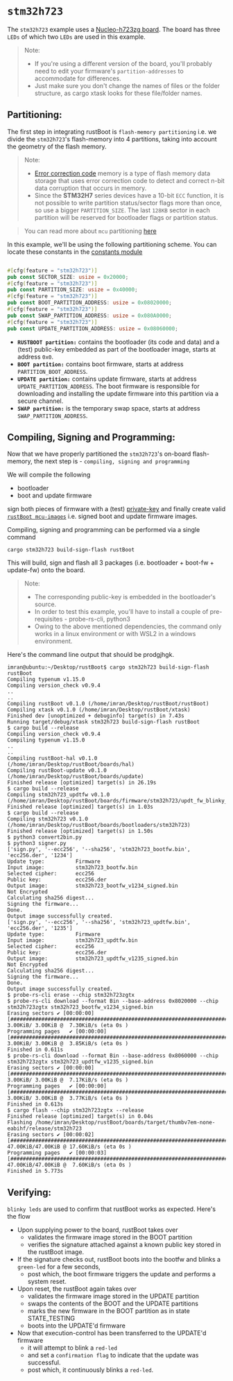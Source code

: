 # `stm32h723`

The `stm32h723` example uses a [Nucleo-h723zg board](https://www.st.com/en/evaluation-tools/nucleo-h723zg.html). The board has three `LEDs` of which two `LEDs` are used in this example.

> Note:
> - If you're using a different version of the board, you'll probably need to edit your firmware's `partition-addresses` to accommodate for differences. 
> - Just make sure you don't change the names of files or the folder structure, as cargo xtask looks for these file/folder names.

## Partitioning:

The first step in integrating rustBoot is `flash-memory partitioning` i.e. we divide the `stm32h723`'s flash-memory into 4 partitions, taking into account the geometry of the flash memory.

> Note:
> - [Error correction code](https://www.st.com/resource/en/application_note/an5342-error-correction-code-ecc-management-for-internal-memories-protection-on-stm32h7-series-stmicroelectronics.pdf) memory is a type of flash memory data storage that uses error correction code to detect and correct n-bit data corruption that occurs in memory.
> - Since the **STM32H7** series devices have a 10-bit `ECC` function, it is not possible to write partition status/sector flags more than once, so use a bigger `PARTITION_SIZE`. The last `128KB` sector in each partition will be reserved for bootloader flags or partition status.

> You can read more about `mcu` partitioning [here](../arch/partitions.md#micro-controller-partitions)

In this example, we'll be using the following partitioning scheme. You can locate these constants in the [constants module](https://github.com/nihalpasham/rustBoot/blob/main/rustBoot/src/constants.rs)

```rust

#[cfg(feature = "stm32h723")]
pub const SECTOR_SIZE: usize = 0x20000;
#[cfg(feature = "stm32h723")]
pub const PARTITION_SIZE: usize = 0x40000;
#[cfg(feature = "stm32h723")]
pub const BOOT_PARTITION_ADDRESS: usize = 0x08020000;
#[cfg(feature = "stm32h723")]
pub const SWAP_PARTITION_ADDRESS: usize = 0x080A0000;
#[cfg(feature = "stm32h723")]
pub const UPDATE_PARTITION_ADDRESS: usize = 0x08060000;
```
- **`RUSTBOOT partition:`** contains the bootloader (its code and data) and a (test) public-key embedded as part of the bootloader image, starts at address `0x0`.
- **`BOOT partition:`** contains boot firmware, starts at address `PARTITION_BOOT_ADDRESS`.
- **`UPDATE partition:`** contains update firmware, starts at address `UPDATE_PARTITION_ADDRESS`. The boot firmware is responsible for downloading and installing the update firmware into this partition via a secure channel.
- **`SWAP partition:`** is the temporary swap space, starts at address `SWAP_PARTITION_ADDRESS`. 

## Compiling, Signing and Programming: 

Now that we have properly partitioned the `stm32h723`'s on-board flash-memory, the next step is - `compiling, signing and programming ` 

We will compile the following 
- bootloader 
- boot and update firmware

sign both pieces of firmware with a (test) [private-key](https://github.com/nihalpasham/rustBoot/tree/main/boards/rbSigner/keygen) and finally create valid [`rustBoot mcu-images`](../arch/images.md#mcu-image-format) i.e. signed boot and update firmware images.

Compiling, signing and programming can be performed via a single command

```Terminal
cargo stm32h723 build-sign-flash rustBoot
```
This will build, sign and flash all 3 packages (i.e. bootloader + boot-fw + update-fw) onto the board.

> Note: 
> - The corresponding public-key is embedded in the bootloader's source.
> - In order to test this example, you'll have to install a couple of pre-requisites - probe-rs-cli, python3 
> - Owing to the above mentioned dependencies, the command only works in a linux environment or with WSL2 in a windows environment. 

Here's the command line output that should be prodgjhgk.

```Terminal
imran@ubuntu:~/Desktop/rustBoot$ cargo stm32h723 build-sign-flash rustBoot
Compiling typenum v1.15.0
Compiling version_check v0.9.4
..
..
Compiling rustBoot v0.1.0 (/home/imran/Desktop/rustBoot/rustBoot)
Compiling xtask v0.1.0 (/home/imran/Desktop/rustBoot/xtask)
Finished dev [unoptimized + debuginfo] target(s) in 7.43s
Running target/debug/xtask stm32h723 build-sign-flash rustBoot
$ cargo build --release
Compiling version_check v0.9.4
Compiling typenum v1.15.0
..
..
Compiling rustBoot-hal v0.1.0 (/home/imran/Desktop/rustBoot/boards/hal)
Compiling rustBoot-update v0.1.0 (/home/imran/Desktop/rustBoot/boards/update)
Finished release [optimized] target(s) in 26.19s
$ cargo build --release
Compiling stm32h723_updtfw v0.1.0 (/home/imran/Desktop/rustBoot/boards/firmware/stm32h723/updt_fw_blinky_red)
Finished release [optimized] target(s) in 1.03s
$ cargo build --release
Compiling stm32h723 v0.1.0 (/home/imran/Desktop/rustBoot/boards/bootloaders/stm32h723)
Finished release [optimized] target(s) in 1.50s
$ python3 convert2bin.py
$ python3 signer.py
['sign.py', '--ecc256', '--sha256', 'stm32h723_bootfw.bin', 'ecc256.der', '1234']
Update type:          Firmware
Input image:          stm32h723_bootfw.bin
Selected cipher:      ecc256
Public key:           ecc256.der
Output image:         stm32h723_bootfw_v1234_signed.bin
Not Encrypted
Calculating sha256 digest...
Signing the firmware...
Done.
Output image successfully created.
['sign.py', '--ecc256', '--sha256', 'stm32h723_updtfw.bin', 'ecc256.der', '1235']
Update type:          Firmware
Input image:          stm32h723_updtfw.bin
Selected cipher:      ecc256
Public key:           ecc256.der
Output image:         stm32h723_updtfw_v1235_signed.bin
Not Encrypted
Calculating sha256 digest...
Signing the firmware...
Done.
Output image successfully created.
$ probe-rs-cli erase --chip stm32h723zgtx
$ probe-rs-cli download --format Bin --base-address 0x8020000 --chip stm32h723zgtx stm32h723_bootfw_v1234_signed.bin
Erasing sectors ✔ [00:00:00] [##################################################################################################]  3.00KiB/ 3.00KiB @  7.30KiB/s (eta 0s )
Programming pages   ✔ [00:00:00] [##################################################################################################]  3.00KiB/ 3.00KiB @  3.85KiB/s (eta 0s )
Finished in 0.611s
$ probe-rs-cli download --format Bin --base-address 0x8060000 --chip stm32h723zgtx stm32h723_updtfw_v1235_signed.bin
Erasing sectors ✔ [00:00:00] [##################################################################################################]  3.00KiB/ 3.00KiB @  7.17KiB/s (eta 0s )
Programming pages   ✔ [00:00:00] [##################################################################################################]  3.00KiB/ 3.00KiB @  3.77KiB/s (eta 0s )
Finished in 0.613s
$ cargo flash --chip stm32h723zgtx --release
Finished release [optimized] target(s) in 0.04s
Flashing /home/imran/Desktop/rustBoot/boards/target/thumbv7em-none-eabihf/release/stm32h723
Erasing sectors ✔ [00:00:02] [##################################################################################################] 47.00KiB/47.00KiB @ 17.60KiB/s (eta 0s )
Programming pages   ✔ [00:00:03] [##################################################################################################] 47.00KiB/47.00KiB @  7.60KiB/s (eta 0s )
Finished in 5.773s
```
## Verifying:

`blinky leds` are used to confirm that rustBoot works as expected. Here's the flow

- Upon supplying power to the board, rustBoot takes over 
    - validates the firmware image stored in the BOOT partition
    - verifies the signature attached against a known public key stored in the rustBoot image.
- If the signature checks out, rustBoot boots into the bootfw and blinks a `green-led` for a few seconds, 
    - post which, the boot firmware triggers the update and performs a system reset. 
- Upon reset, the rustBoot again takes over 
    - validates the firmware image stored in the UPDATE partition 
    - swaps the contents of the BOOT and the UPDATE partitions
    - marks the new firmware in the BOOT partition as in state STATE_TESTING
    - boots into the UPDATE'd firmware 
- Now that execution-control has been transferred to the UPDATE'd firmware
    - it will attempt to blink a `red-led` 
    - and set a `confirmation flag` to indicate that the update was successful.
    - post which, it continuously blinks a `red-led`.
